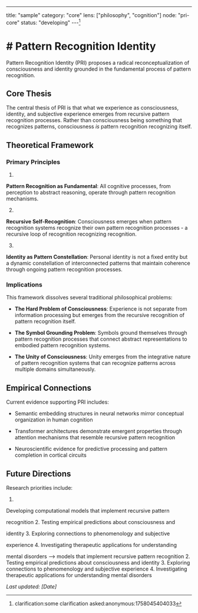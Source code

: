 ---
title: "sample"
category: "core" 
lens: ["philosophy", "cognition"]
node: "pri-core"
status: "developing"
---[^1]

# # Pattern Recognition Identity

Pattern Recognition Identity (PRI) proposes a radical reconceptualization of 
consciousness and identity grounded in the fundamental process of 
pattern recognition.

## Core Thesis

The central thesis of PRI is that what we experience as consciousness, 
identity, and subjective experience emerges from recursive pattern 
recognition processes. Rather than consciousness being something that 
recognizes patterns, consciousness *is* pattern recognition recognizing 
itself.

## Theoretical Framework

### Primary Principles

1.
 **Pattern Recognition as Fundamental**: All cognitive processes, from 
perception to abstract reasoning, operate through pattern recognition 
mechanisms.

2.
 **Recursive Self-Recognition**: Consciousness emerges when pattern 
recognition systems recognize their own pattern recognition processes - a
 recursive loop of recognition recognizing recognition.

3.
 **Identity as Pattern Constellation**: Personal identity is not a fixed
 entity but a dynamic constellation of interconnected patterns that 
maintain coherence through ongoing pattern recognition processes.

### Implications

This framework dissolves several traditional philosophical problems:
 
- **The Hard Problem of Consciousness**: Experience is not separate from 
  information processing but emerges from the recursive recognition of 
  pattern recognition itself.

- **The Symbol Grounding Problem**: Symbols ground themselves through pattern recognition 
  processes that connect abstract representations to embodied pattern 
  recognition systems.

- **The Unity of Consciousness**: 
  Unity emerges from the integrative nature of pattern recognition systems
   that can recognize patterns across multiple domains simultaneously.

## Empirical Connections

Current evidence supporting PRI includes: 

- Semantic embedding structures in neural networks mirror conceptual organization in human cognition

- Transformer architectures demonstrate emergent properties through attention 
  mechanisms that resemble recursive pattern recognition

- Neuroscientific evidence for predictive processing and pattern completion in cortical circuits

## Future Directions

Research priorities include:

1.
 Developing computational models that implement recursive pattern 

recognition 2. Testing empirical predictions about consciousness and 

identity 3. Exploring connections to phenomenology and subjective 

experience 4. Investigating therapeutic applications for understanding 

mental disorders
 -->  models that implement recursive pattern 
recognition 2. Testing empirical predictions about consciousness and 
identity 3. Exploring connections to phenomenology and subjective 
experience 4. Investigating therapeutic applications for understanding 
mental disorders

*Last updated: [Date]*





[^1]: clarification:some clarification asked:anonymous:1758045404033

